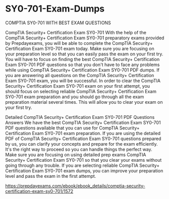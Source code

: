 # SY0-701-Exam-Dumps
COMPTIA SY0-701 WITH BEST EXAM QUESTIONS


CompTIA Security+ Certification Exam SY0-701
With the help of the CompTIA Security+ Certification Exam SY0-701 preparatory exams provided by Prepdayexams, you will be able to complete the CompTIA Security+ Certification Exam SY0-701 exam today. Make sure you are focusing on your preparation level so that you can easily pass the exam on your first try. You will have to focus on finding the best CompTIA Security+ Certification Exam SY0-701 PDF questions so that you don't have to face any problems while using CompTIA Security+ Certification Exam SY0-701 PDF dumps. If you are answering all questions on the CompTIA Security+ Certification Exam SY0-701 exam, you will be successful. In order to clear the CompTIA Security+ Certification Exam SY0-701 exam on your first attempt, you should focus on selecting reliable CompTIA Security+ Certification Exam SY0-701 exam preparation and you should go through all the exam preparation material several times. This will allow you to clear your exam on your first try.

Detailed CompTIA Security+ Certification Exam SY0-701 PDF Questions Answers
We have the best CompTIA Security+ Certification Exam SY0-701 PDF questions available that you can use for CompTIA Security+ Certification Exam SY0-701 exam preparation. If you are using the detailed PDF of CompTIA Security+ Certification Exam SY0-701 questions prepared by us, you can clarify your concepts and prepare for the exam efficiently. It's the right way to proceed so you can handle things the perfect way. Make sure you are focusing on using detailed prep exams CompTIA Security+ Certification Exam SY0-701 so that you clear your exams without going through any trouble. If you are selecting reliable CompTIA Security+ Certification Exam SY0-701 exam dumps, you can improve your preparation level and pass the exam in the first attempt.

https://prepdayexams.com/ebook/ebook_details/comptia-security-certification-exam-sy0-701/1572
